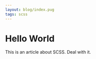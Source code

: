 ```yaml
---
layout: blog/index.pug
tags: scss
---
```

# Hello World

This is an article about SCSS. Deal with it.
